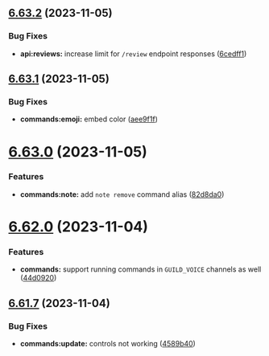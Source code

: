 ## [6.63.2](https://github.com/onesoft-sudo/sudobot/compare/v6.63.1...v6.63.2) (2023-11-05)


### Bug Fixes

* **api:reviews:** increase limit for `/review` endpoint responses ([6cedff1](https://github.com/onesoft-sudo/sudobot/commit/6cedff10a49d9ba83d273f1e03ff47f4cd5a3c00))



## [6.63.1](https://github.com/onesoft-sudo/sudobot/compare/v6.63.0...v6.63.1) (2023-11-05)


### Bug Fixes

* **commands:emoji:** embed color ([aee9f1f](https://github.com/onesoft-sudo/sudobot/commit/aee9f1f25843cd31486d89dcb47170a311694d13))



# [6.63.0](https://github.com/onesoft-sudo/sudobot/compare/v6.62.0...v6.63.0) (2023-11-05)


### Features

* **commands:note:** add `note remove` command alias ([82d8da0](https://github.com/onesoft-sudo/sudobot/commit/82d8da05f9bc0fc3d23fe1417aa998981ebf8684))



# [6.62.0](https://github.com/onesoft-sudo/sudobot/compare/v6.61.7...v6.62.0) (2023-11-04)


### Features

* **commands:** support running commands in `GUILD_VOICE` channels as well ([44d0920](https://github.com/onesoft-sudo/sudobot/commit/44d0920fc4db3a04ccc5c19bc124da8b75eaba48))



## [6.61.7](https://github.com/onesoft-sudo/sudobot/compare/v6.61.6...v6.61.7) (2023-11-04)


### Bug Fixes

* **commands:update:** controls not working ([4589b40](https://github.com/onesoft-sudo/sudobot/commit/4589b40cdb8d5e0b3fe32da21e5e2909c315a767))



